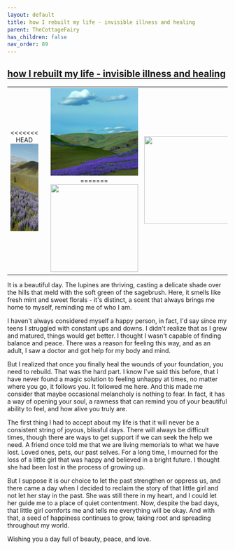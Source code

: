 ```yaml
---
layout: default
title: how I rebuilt my life - invisible illness and healing
parent: TheCottageFairy
has_children: false
nav_order: 89
---
```


## [how I rebuilt my life - invisible illness and healing](https://www.youtube.com/watch?v=XHw0bDa16xA)

<div>
<table align="center">
	<tr>
		<td align="center">
<<<<<<< HEAD
			<img src="../../assets/cottage_fairy_ai_generated_photos/how_I_rebuilt_my_life_-_invisible_illness_and_healing-[XHw0bDa16xA]/generated_00.png" height="200" width="200"/>
		</td>
		<td align="center">
			<img src="../../assets/cottage_fairy_ai_generated_photos/how_I_rebuilt_my_life_-_invisible_illness_and_healing-[XHw0bDa16xA]/generated_01.png" height="200" width="200"/>
		</td>
		<td align="center">
			<img src="../../assets/cottage_fairy_ai_generated_photos/how_I_rebuilt_my_life_-_invisible_illness_and_healing-[XHw0bDa16xA]/generated_02.png" height="200" width="200"/>
=======
			<img src="../../posters/how_I_rebuilt_my_life_-_invisible_illness_and_healing-[XHw0bDa16xA]/generated_00.png" height="200" width="200"/>
		</td>
		<td align="center">
			<img src="../../posters/how_I_rebuilt_my_life_-_invisible_illness_and_healing-[XHw0bDa16xA]/generated_01.png" height="200" width="200"/>
		</td>
		<td align="center">
			<img src="../../posters/how_I_rebuilt_my_life_-_invisible_illness_and_healing-[XHw0bDa16xA]/generated_02.png" height="200" width="200"/>
>>>>>>> ffe52613361410ad9d371a0f80e81de4dd24175f
		</td>
	</tr>
</table>
</div>

It is a beautiful day. The lupines are thriving, casting a delicate shade over the hills that meld with the soft green of the sagebrush. Here, it smells like fresh mint and sweet florals - it's distinct, a scent that always brings me home to myself, reminding me of who I am.

I haven't always considered myself a happy person, in fact, I'd say since my teens I struggled with constant ups and downs. I didn't realize that as I grew and matured, things would get better. I thought I wasn't capable of finding balance and peace. There was a reason for feeling this way, and as an adult, I saw a doctor and got help for my body and mind.

But I realized that once you finally heal the wounds of your foundation, you need to rebuild. That was the hard part. I know I've said this before, that I have never found a magic solution to feeling unhappy at times, no matter where you go, it follows you. It followed me here. And this made me consider that maybe occasional melancholy is nothing to fear. In fact, it has a way of opening your soul, a rawness that can remind you of your beautiful ability to feel, and how alive you truly are.

The first thing I had to accept about my life is that it will never be a consistent string of joyous, blissful days. There will always be difficult times, though there are ways to get support if we can seek the help we need. A friend once told me that we are living memorials to what we have lost. Loved ones, pets, our past selves. For a long time, I mourned for the loss of a little girl that was happy and believed in a bright future. I thought she had been lost in the process of growing up.

But I suppose it is our choice to let the past strengthen or oppress us, and there came a day when I decided to reclaim the story of that little girl and not let her stay in the past. She was still there in my heart, and I could let her guide me to a place of quiet contentment. Now, despite the bad days, that little girl comforts me and tells me everything will be okay. And with that, a seed of happiness continues to grow, taking root and spreading throughout my world.

Wishing you a day full of beauty, peace, and love.